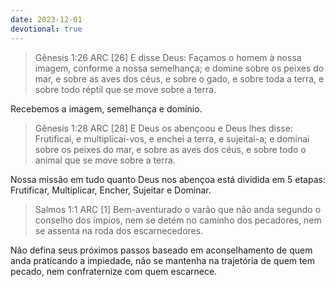 ```yaml
---
date: 2023-12-01
devotional: true
---
```


> Gênesis 1:26 ARC [26] E disse Deus: Façamos o homem à nossa imagem, conforme a nossa semelhança; e domine sobre os peixes do mar, e sobre as aves dos céus, e sobre o gado, e sobre toda a terra, e sobre todo réptil que se move sobre a terra.

Recebemos a imagem, semelhança e domínio.

> Gênesis 1:28 ARC [28] E Deus os abençoou e Deus lhes disse: Frutificai, e multiplicai-vos, e enchei a terra, e sujeitai-a; e dominai sobre os peixes do mar, e sobre as aves dos céus, e sobre todo o animal que se move sobre a terra.

Nossa missão em tudo quanto Deus nos abençoa está dividida em 5 etapas: Frutificar, Multiplicar, Encher, Sujeitar e Dominar.

> Salmos 1:1 ARC [1] Bem-aventurado o varão que não anda segundo o conselho dos ímpios, nem se detém no caminho dos pecadores, nem se assenta na roda dos escarnecedores.

Não defina seus próximos passos baseado em aconselhamento de quem anda praticando a impiedade, não se mantenha na trajetória de quem tem pecado, nem confraternize com quem escarnece.